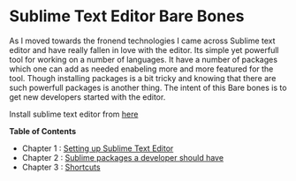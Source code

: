 # Sublime Text Editor Bare Bones
As I moved towards the fronend technologies I came across Sublime text editor and have really fallen in love with the editor. Its simple yet powerfull tool for working on a number of languages. It have a number of packages which one can add as needed enabeling more and more featured for the tool. Though installing packages is a bit tricky and knowing that there are such powerfull packages is another thing. The intent of this Bare bones is to get new developers started with the editor.


Install sublime text editor from <a href="https://www.sublimetext.com/" title="Sublime Text" target="_blank"> here</a>


**Table of Contents**

* Chapter 1 : [Setting up Sublime Text Editor](Ch1.md)
* Chapter 2 : [Sublime packages a developer should have](Ch2.md)
* Chapter 3 : [Shortcuts](Ch3.md)
